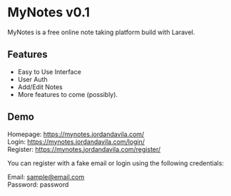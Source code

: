 # MyNotes v0.1
MyNotes is a free online note taking platform build with Laravel. 

## Features
- Easy to Use Interface
- User Auth
- Add/Edit Notes
- More features to come (possibly).

## Demo
Homepage: https://mynotes.jordandavila.com/  
Login: https://mynotes.jordandavila.com/login/  
Register: https://mynotes.jordandavila.com/register/

You can register with a fake email or login using the following credentials:

Email: sample@email.com  
Password: password  



